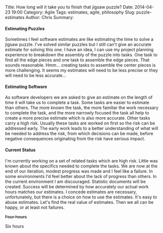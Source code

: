 Title: How long will it take you to finish that jigsaw puzzle?
Date: 2014-04-23 19:00
Category: Agile
Tags: estimates, agile, philosophy
Slug: puzzle-estimates
Author: Chris
Summary: 


#### Estimating Puzzles

Sometimes I feel software estimates are like estimating the time to solve a jigsaw puzzle. I've solved similar puzzles but I still can't give an accurate estimate for solving this one. I have an idea, I can use my project planning experience to breakdown the assembly of the puzzle into tasks. One task to find all the edge pieces and one task to assemble the edge pieces. That sounds reasonable. Hmm... creating tasks to assemble the center pieces is more challenging. It seems my estimates will need to be less precise or they will need to be less accurate...

#### Estimating Software

As software developers we are asked to give an estimate on the length of time it will take us to complete a task. Some tasks are easier to estimate than others. The more known the task, the more familiar the work necessary to complete the task, and the more narrowly focused the task all help to create a more precise estimate which is also more accurate. Other tasks carry a high risk. Usually these tasks are worked on first so the risk can be addressed early. The early work leads to a better understanding of what will be needed to address the risk, from which decisions can be made, before negative consequences originating from the risk have serious impact.

#### Current Status

I'm currently working on a set of related tasks which are high risk. Little was known about the specifics needed to complete the tasks. We are now at the end of our iteration, modest progress was made and I feel like a failure. In some environments I'd feel better about the lack of progress than others. In the current environment I am discouraged. Statistic documents will be created. Success will be determined by how accurately our actual work hours matches our estimates. I concede estimates are necessary, unfortunately, but there is a choice on how to use the estimates. It's easy to abuse estimates. Let's find the real value of estimates. Then we all can be happy, or at least not failures.

<span style="text-decoration: line-through">Four hours</span>

Six hours
